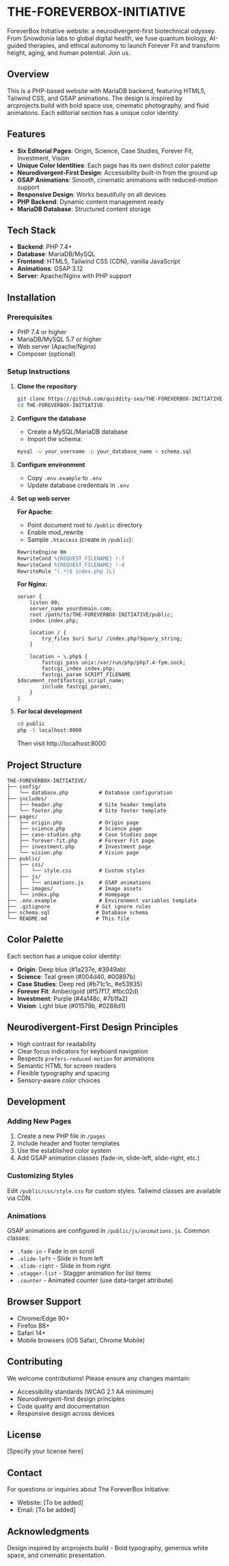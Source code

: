 # THE-FOREVERBOX-INITIATIVE

ForeverBox Initiative website: a neurodivergent-first biotechnical odyssey. From Snowdonia labs to global digital health, we fuse quantum biology, AI-guided therapies, and ethical autonomy to launch Forever Fit and transform height, aging, and human potential. Join us.

## Overview

This is a PHP-based website with MariaDB backend, featuring HTML5, Tailwind CSS, and GSAP animations. The design is inspired by arcprojects.build with bold space use, cinematic photography, and fluid animations. Each editorial section has a unique color identity.

## Features

- **Six Editorial Pages**: Origin, Science, Case Studies, Forever Fit, Investment, Vision
- **Unique Color Identities**: Each page has its own distinct color palette
- **Neurodivergent-First Design**: Accessibility built-in from the ground up
- **GSAP Animations**: Smooth, cinematic animations with reduced-motion support
- **Responsive Design**: Works beautifully on all devices
- **PHP Backend**: Dynamic content management ready
- **MariaDB Database**: Structured content storage

## Tech Stack

- **Backend**: PHP 7.4+
- **Database**: MariaDB/MySQL
- **Frontend**: HTML5, Tailwind CSS (CDN), vanilla JavaScript
- **Animations**: GSAP 3.12
- **Server**: Apache/Nginx with PHP support

## Installation

### Prerequisites

- PHP 7.4 or higher
- MariaDB/MySQL 5.7 or higher
- Web server (Apache/Nginx)
- Composer (optional)

### Setup Instructions

1. **Clone the repository**
   ```bash
   git clone https://github.com/quiddity-sea/THE-FOREVERBOX-INITIATIVE.git
   cd THE-FOREVERBOX-INITIATIVE
   ```

2. **Configure the database**
   - Create a MySQL/MariaDB database
   - Import the schema:
   ```bash
   mysql -u your_username -p your_database_name < schema.sql
   ```

3. **Configure environment**
   - Copy `.env.example` to `.env`
   - Update database credentials in `.env`

4. **Set up web server**
   
   **For Apache:**
   - Point document root to `/public` directory
   - Enable mod_rewrite
   - Sample `.htaccess` (create in `/public`):
   ```apache
   RewriteEngine On
   RewriteCond %{REQUEST_FILENAME} !-f
   RewriteCond %{REQUEST_FILENAME} !-d
   RewriteRule ^(.*)$ index.php [L]
   ```

   **For Nginx:**
   ```nginx
   server {
       listen 80;
       server_name yourdomain.com;
       root /path/to/THE-FOREVERBOX-INITIATIVE/public;
       index index.php;

       location / {
           try_files $uri $uri/ /index.php?$query_string;
       }

       location ~ \.php$ {
           fastcgi_pass unix:/var/run/php/php7.4-fpm.sock;
           fastcgi_index index.php;
           fastcgi_param SCRIPT_FILENAME $document_root$fastcgi_script_name;
           include fastcgi_params;
       }
   }
   ```

5. **For local development**
   ```bash
   cd public
   php -S localhost:8000
   ```
   Then visit http://localhost:8000

## Project Structure

```
THE-FOREVERBOX-INITIATIVE/
├── config/
│   └── database.php          # Database configuration
├── includes/
│   ├── header.php            # Site header template
│   └── footer.php            # Site footer template
├── pages/
│   ├── origin.php            # Origin page
│   ├── science.php           # Science page
│   ├── case-studies.php      # Case Studies page
│   ├── forever-fit.php       # Forever Fit page
│   ├── investment.php        # Investment page
│   └── vision.php            # Vision page
├── public/
│   ├── css/
│   │   └── style.css         # Custom styles
│   ├── js/
│   │   └── animations.js     # GSAP animations
│   ├── images/               # Image assets
│   └── index.php             # Homepage
├── .env.example              # Environment variables template
├── .gitignore               # Git ignore rules
├── schema.sql               # Database schema
└── README.md                # This file
```

## Color Palette

Each section has a unique color identity:

- **Origin**: Deep blue (#1a237e, #3949ab)
- **Science**: Teal green (#004d40, #00897b)
- **Case Studies**: Deep red (#b71c1c, #e53935)
- **Forever Fit**: Amber/gold (#f57f17, #fbc02d)
- **Investment**: Purple (#4a148c, #7b1fa2)
- **Vision**: Light blue (#01579b, #0288d1)

## Neurodivergent-First Design Principles

- High contrast for readability
- Clear focus indicators for keyboard navigation
- Respects `prefers-reduced-motion` for animations
- Semantic HTML for screen readers
- Flexible typography and spacing
- Sensory-aware color choices

## Development

### Adding New Pages

1. Create a new PHP file in `/pages`
2. Include header and footer templates
3. Use the established color system
4. Add GSAP animation classes (fade-in, slide-left, slide-right, etc.)

### Customizing Styles

Edit `/public/css/style.css` for custom styles. Tailwind classes are available via CDN.

### Animations

GSAP animations are configured in `/public/js/animations.js`. Common classes:
- `.fade-in` - Fade in on scroll
- `.slide-left` - Slide in from left
- `.slide-right` - Slide in from right
- `.stagger-list` - Stagger animation for list items
- `.counter` - Animated counter (use data-target attribute)

## Browser Support

- Chrome/Edge 90+
- Firefox 88+
- Safari 14+
- Mobile browsers (iOS Safari, Chrome Mobile)

## Contributing

We welcome contributions! Please ensure any changes maintain:
- Accessibility standards (WCAG 2.1 AA minimum)
- Neurodivergent-first design principles
- Code quality and documentation
- Responsive design across devices

## License

[Specify your license here]

## Contact

For questions or inquiries about The ForeverBox Initiative:
- Website: [To be added]
- Email: [To be added]

## Acknowledgments

Design inspired by arcprojects.build - Bold typography, generous white space, and cinematic presentation.
